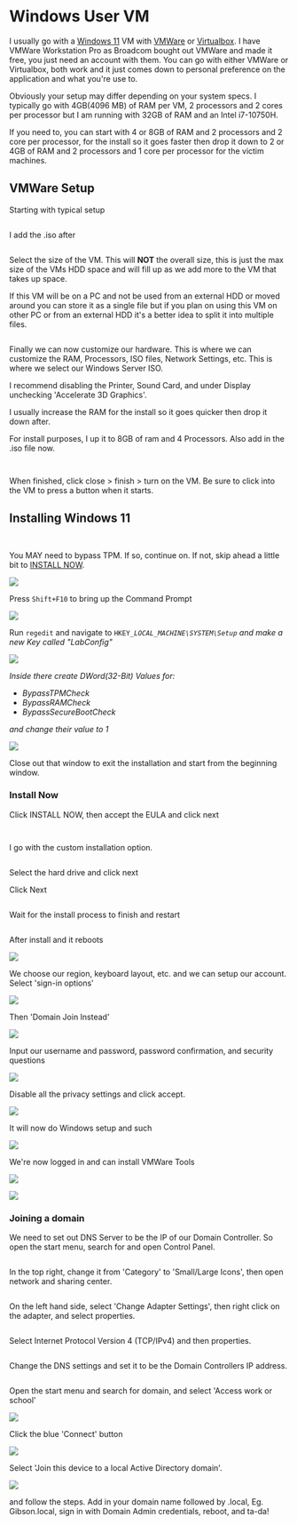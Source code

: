 # Windows User VM

I usually go with a [Windows 11](https://www.microsoft.com/en-us/evalcenter/evaluate-windows-11-enterprise) VM with [VMWare](https://customerconnect.vmware.com/en/downloads/details?downloadGroup=WKST-PLAYER-1623-NEW\&productId=1039\&rPId=85399) or [Virtualbox](https://www.virtualbox.org/). I have VMWare Workstation Pro as Broadcom bought out VMWare and made it free, you just need an account with them. You can go with either VMWare or Virtualbox, both work and it just comes down to personal preference on the application and what you're use to.

Obviously your setup may differ depending on your system specs. I typically go with 4GB(4096 MB) of RAM per VM, 2 processors and 2 cores per processor but I am running with 32GB of RAM and an Intel i7-10750H.

If you need to, you can start with 4 or 8GB of RAM and 2 processors and 2 core per processor, for the install so it goes faster then drop it down to 2 or 4GB of RAM and 2 processors and 1 core per processor for the victim machines.

## VMWare Setup

Starting with typical setup

<figure><img src="https://cybersec.th4ntis.com/~gitbook/image?url=https%3A%2F%2F667808901-files.gitbook.io%2F%7E%2Ffiles%2Fv0%2Fb%2Fgitbook-x-prod.appspot.com%2Fo%2Fspaces%252FTdW22AGCceN8oUXfdlKI%252Fuploads%252FsnQye1BjFW53yx8blAvF%252Fimage.png%3Falt%3Dmedia%26token%3D2b443419-09d7-4e80-b3fe-69c62291eb01&#x26;width=768&#x26;dpr=4&#x26;quality=100&#x26;sign=ebd1da4a&#x26;sv=2" alt=""><figcaption></figcaption></figure>

I add the .iso after

<figure><img src="../../.gitbook/assets/image (1).avif" alt=""><figcaption></figcaption></figure>



Select the size of the VM. This will **NOT** the overall size, this is just the max size of the VMs HDD space and will fill up as we add more to the VM that takes up space.

If this VM will be on a PC and not be used from an external HDD or moved around you can store it as a single file but if you plan on using this VM on other PC or from an external HDD it's a better idea to split it into multiple files.

<figure><img src="../../.gitbook/assets/image (3).avif" alt=""><figcaption></figcaption></figure>

Finally we can now customize our hardware. This is where we can customize the RAM, Processors, ISO files, Network Settings, etc. This is where we select our Windows Server ISO.

I recommend disabling the Printer, Sound Card, and under Display unchecking 'Accelerate 3D Graphics'.

I usually increase the RAM for the install so it goes quicker then drop it down after.

For install purposes, I up it to 8GB of ram and 4 Processors. Also add in the .iso file now.

<figure><img src="https://cybersec.th4ntis.com/~gitbook/image?url=https%3A%2F%2F667808901-files.gitbook.io%2F%7E%2Ffiles%2Fv0%2Fb%2Fgitbook-x-prod.appspot.com%2Fo%2Fspaces%252FTdW22AGCceN8oUXfdlKI%252Fuploads%252F5Uqo0wIHz0nrjvfdV9EZ%252Fimage.png%3Falt%3Dmedia%26token%3Dd79f9af0-7219-4f27-a44b-a2a79d8845ca&#x26;width=768&#x26;dpr=4&#x26;quality=100&#x26;sign=6b4fe7f6&#x26;sv=2" alt=""><figcaption></figcaption></figure>

<figure><img src="../../.gitbook/assets/image (4).avif" alt=""><figcaption></figcaption></figure>



When finished, click close > finish > turn on the VM. Be sure to click into the VM to press a button when it starts.

## Installing Windows 11

<figure><img src="../../.gitbook/assets/image (5).avif" alt=""><figcaption></figcaption></figure>

<figure><img src="../../.gitbook/assets/image (6).avif" alt=""><figcaption></figcaption></figure>

You MAY need to bypass TPM. If so, continue on. If not, skip ahead a little bit to [INSTALL NOW](windows-user-vm.md#install-now).

![](<../../.gitbook/assets/image (548).png>)

Press `Shift+F10` to bring up the Command Prompt

![](<../../.gitbook/assets/image (712).png>)

Run `regedit` and navigate to `HKEY_`_`LOCAL_MACHINE\SYSTEM\Setup` and make a new Key called "LabConfig"_

![](<../../.gitbook/assets/image (745).png>)

_Inside there create DWord(32-Bit) Values for:_

* _BypassTPMCheck_
* _BypassRAMCheck_
* _BypassSecureBootCheck_

_and change their value to 1_

![](<../../.gitbook/assets/image (713).png>)

Close out that window to exit the installation and start from the beginning window.

### Install Now

Click INSTALL NOW, then accept the EULA and click next

<figure><img src="../../.gitbook/assets/image (7).avif" alt=""><figcaption></figcaption></figure>

<figure><img src="../../.gitbook/assets/image (8).avif" alt=""><figcaption></figcaption></figure>

I go with the custom installation option.

<figure><img src="https://cybersec.th4ntis.com/~gitbook/image?url=https%3A%2F%2F667808901-files.gitbook.io%2F%7E%2Ffiles%2Fv0%2Fb%2Fgitbook-x-prod.appspot.com%2Fo%2Fspaces%252FTdW22AGCceN8oUXfdlKI%252Fuploads%252FqbLVgMtuGMWVbf0sbv7J%252Fimage.png%3Falt%3Dmedia%26token%3D831bd2a6-fec9-4cb3-92b6-4ce38873096e&#x26;width=768&#x26;dpr=4&#x26;quality=100&#x26;sign=c15f4953&#x26;sv=2" alt=""><figcaption></figcaption></figure>

Select the hard drive and click next

Click Next

<figure><img src="../../.gitbook/assets/image (9).avif" alt=""><figcaption></figcaption></figure>

Wait for the install process to finish and restart

<figure><img src="../../.gitbook/assets/image (10).avif" alt=""><figcaption></figcaption></figure>

After install and it reboots&#x20;

![](<../../.gitbook/assets/image (779).png>)

We choose our region, keyboard layout, etc. and we can setup our account. Select 'sign-in options'

![](<../../.gitbook/assets/image (242).png>)

Then 'Domain Join Instead'

![](<../../.gitbook/assets/image (390).png>)

Input our username and password, password confirmation, and security questions

![](<../../.gitbook/assets/image (462).png>)

Disable all the privacy settings and click accept.

![](<../../.gitbook/assets/image (290).png>)

It will now do Windows setup and such

![](<../../.gitbook/assets/image (768).png>)

We're now logged in and can install VMWare Tools

![](<../../.gitbook/assets/image (346).png>)

![](<../../.gitbook/assets/image (454).png>)

### Joining a domain

We need to set out DNS Server to be the IP of our Domain Controller. So open the start menu, search for and open Control Panel.

<figure><img src="../../.gitbook/assets/image.png" alt=""><figcaption></figcaption></figure>

In the top right, change it from 'Category' to 'Small/Large Icons', then open network and sharing center.

<figure><img src="../../.gitbook/assets/image (1).png" alt=""><figcaption></figcaption></figure>

On the left hand side, select 'Change Adapter Settings', then right click on the adapter, and select properties.

<figure><img src="../../.gitbook/assets/image (2).png" alt=""><figcaption></figcaption></figure>

Select Internet Protocol Version 4 (TCP/IPv4) and then properties.

<figure><img src="../../.gitbook/assets/image (3).png" alt=""><figcaption></figcaption></figure>

Change the DNS settings and set it to be the Domain Controllers IP address.

<figure><img src="../../.gitbook/assets/image (4).png" alt=""><figcaption></figcaption></figure>

Open the start menu and search for domain, and select 'Access work or school'

![](<../../.gitbook/assets/image (359).png>)

Click the blue 'Connect' button

![](<../../.gitbook/assets/image (546).png>)

Select 'Join this device to a local Active Directory domain'.

![](<../../.gitbook/assets/image (198).png>)

and follow the steps. Add in your domain name followed by .local, Eg. Gibson.local, sign in with Domain Admin credentials, reboot, and ta-da!
